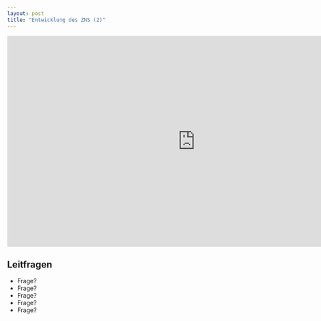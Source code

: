 ```yaml
---
layout: post
title: "Entwicklung des ZNS (2)"
---
```

<center>
<iframe id="myiframe" src="https://player.vimeo.com/video/160987632?title=0&byline=0&portrait=0" width="875" height="492" frameborder="0" webkitallowfullscreen mozallowfullscreen allowfullscreen></iframe>
</center>

## Leitfragen
- Frage?
- Frage?
- Frage?
- Frage?
- Frage?






